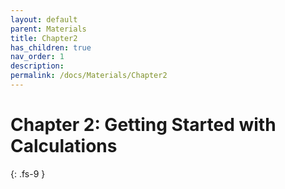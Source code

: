 ```yaml
---
layout: default
parent: Materials
title: Chapter2
has_children: true
nav_order: 1
description: 
permalink: /docs/Materials/Chapter2
---
```


# Chapter 2: Getting Started with Calculations
{: .fs-9 }
